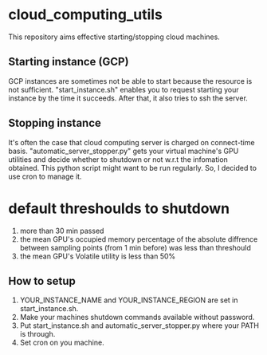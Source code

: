 # cloud_computing_utils
This repository aims effective starting/stopping cloud machines.

## Starting instance (GCP)
GCP instances are sometimes not be able to start because the resource is not sufficient. "start_instance.sh" enables you to request starting your instance by the time it succeeds. After that, it also tries to ssh the server.

## Stopping instance
It's often the case that cloud computing server is charged on connect-time basis. "automatic_server_stopper.py" gets your virtual machine's GPU utilities and decide whether to shutdown or not w.r.t the infomation obtained. This python script might want to be run regularly. So, I decided to use cron to manage it. 

# default threshoulds to shutdown
1) more than 30 min passed
2) the mean GPU's occupied memory percentage of the absolute diffrence between sampling points (from 1 min before) was less than threshould
3) the mean GPU's Volatile utility is less than 50%

## How to setup
1) YOUR_INSTANCE_NAME and YOUR_INSTANCE_REGION are set in start_instance.sh.
2) Make your machines shutdown commands available without password.
3) Put start_instance.sh and automatic_server_stopper.py where your PATH is through.
4) Set cron on you machine.
